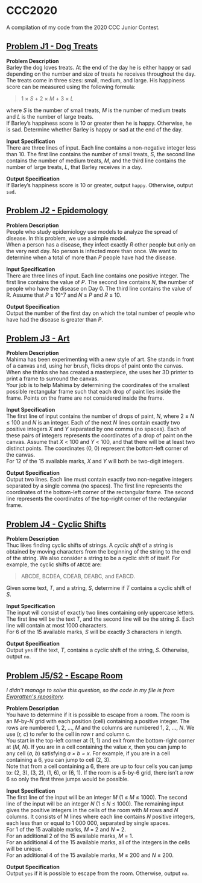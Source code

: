 # CCC2020
A compilation of my code from the 2020 CCC Junior Contest.

## [Problem J1 - Dog Treats](https://github.com/ACA30/CCC2020/blob/master/j1-dogtreats.py)
**Problem Description**\
Barley the dog loves treats. At the end of the day he is either happy or sad depending on the number and size of treats he receives throughout the day. The treats come in three sizes: small, medium, and large. His happiness score can be measured using the following formula:

> 1 × *S* + 2 × *M* + 3 × *L*

where *S* is the number of small treats, *M* is the number of medium treats and *L* is the number of large treats.\
If Barley’s happiness score is 10 or greater then he is happy. Otherwise, he is sad. Determine whether Barley is happy or sad at the end of the day.

**Input Specification**\
There are three lines of input. Each line contains a non-negative integer less than 10. The first line contains the number of small treats, *S*, the second line contains the number of medium treats, *M*, and the third line contains the number of large treats, *L*, that Barley receives in a day.

**Output Specification**\
If Barley’s happiness score is 10 or greater, output `happy`. Otherwise, output `sad`.

## [Problem J2 - Epidemology](https://github.com/ACA30/CCC2020/blob/master/j2-epidemology.py)
**Problem Description**\
People who study epidemiology use models to analyze the spread of disease. In this problem, we use a simple model.\
When a person has a disease, they infect exactly *R* other people but only on the very next day. No person is infected more than once. We want to determine when a total of more than *P* people have had the disease.

**Input Specification**\
There are three lines of input. Each line contains one positive integer. The first line contains the value of *P*. The second line contains *N*, the number of people who have the disease on Day 0. The third line contains the value of R. Assume that *P* ≤ 10^7 and *N* ≤ *P* and *R* ≤ 10.

**Output Specification**\
Output the number of the first day on which the total number of people who have had the disease is greater than *P*.

## [Problem J3 - Art](https://github.com/ACA30/CCC2020/blob/master/j3-art.py)
**Problem Description**\
Mahima has been experimenting with a new style of art. She stands in front of a canvas and, using her brush, flicks drops of paint onto the canvas. When she thinks she has created a masterpiece, she uses her 3D printer to print a frame to surround the canvas.\
Your job is to help Mahima by determining the coordinates of the smallest possible rectangular frame such that each drop of paint lies inside the frame. Points on the frame are not considered inside the frame.

**Input Specification**\
The first line of input contains the number of drops of paint, *N*, where 2 ≤ *N* ≤ 100 and *N* is an integer. Each of the next *N* lines contain exactly two positive integers *X* and *Y* separated by one comma (no spaces). Each of these pairs of integers represents the coordinates of a drop of paint on the canvas. Assume that *X* < 100 and *Y* < 100, and that there will be at least two distinct points. The coordinates (0, 0) represent the bottom-left corner of the canvas.\
For 12 of the 15 available marks, *X* and *Y* will both be two-digit integers.

**Output Specification**\
Output two lines. Each line must contain exactly two non-negative integers separated by a single comma (no spaces). The first line represents the coordinates of the bottom-left corner of the rectangular frame. The second line represents the coordinates of the top-right corner of the rectangular frame.

## [Problem J4 - Cyclic Shifts](https://github.com/ACA30/CCC2020/blob/master/j4-cyclic-shifts.py)
**Problem Description**\
Thuc likes finding cyclic shifts of strings. A *cyclic shift* of a string is obtained by moving characters from the beginning of the string to the end of the string. We also consider a string to be a cyclic shift of itself. For example, the cyclic shifts of `ABCDE` are:

> ABCDE, BCDEA, CDEAB, DEABC, and EABCD.

Given some text, *T*, and a string, *S*, determine if *T* contains a cyclic shift of *S*.

**Input Specification**\
The input will consist of exactly two lines containing only uppercase letters. The first line will be the text *T*, and the second line will be the string *S*. Each line will contain at most 1000 characters.\
For 6 of the 15 available marks, *S* will be exactly 3 characters in length.

**Output Specification**\
Output `yes` if the text, *T*, contains a cyclic shift of the string, *S*. Otherwise, output `no`.

## [Problem J5/S2 - Escape Room](https://github.com/ACA30/CCC2020/blob/master/j5-escaoe-room.py)
*I didn't manage to solve this question, so the code in my file is from [Ewpratten's repository](https://github.com/Ewpratten/ccc-2020).*

**Problem Description**\
You have to determine if it is possible to escape from a room. The room is an *M*-by-*N* grid with each position (cell) containing a positive integer. The rows are numbered 1, 2, ..., *M* and the columns are numbered 1, 2, ..., *N*. We use (*r, c*) to refer to the cell in row r and column c.\
You start in the top-left corner at (1, 1) and exit from the bottom-right corner at (*M, N*). If you are in a cell containing the value *x*, then you can jump to any cell (*a, b*) satisfying *a × b = x*. For example, if you are in a cell containing a 6, you can jump to cell (2, 3).\
Note that from a cell containing a 6, there are up to four cells you can jump to: (2, 3), (3, 2), (1, 6), or (6, 1). If the room is a 5-by-6 grid, there isn’t a row 6 so only the first three jumps would be possible.

**Input Specification**\
The first line of the input will be an integer *M* (1 ≤ *M* ≤ 1000). The second line of the input will be an integer *N* (1 ≤ *N* ≤ 1000). The remaining input gives the positive integers in the cells of the room with *M* rows and *N* columns. It consists of M lines where each line contains *N* positive integers, each less than or equal to 1 000 000, separated by single spaces.\
For 1 of the 15 available marks, *M* = 2 and *N* = 2.\
For an additional 2 of the 15 available marks, *M* = 1.\
For an additional 4 of the 15 available marks, all of the integers in the cells will be unique.\
For an additional 4 of the 15 available marks, *M* ≤ 200 and *N* ≤ 200.

**Output Specification**\
Output `yes` if it is possible to escape from the room. Otherwise, output `no`.